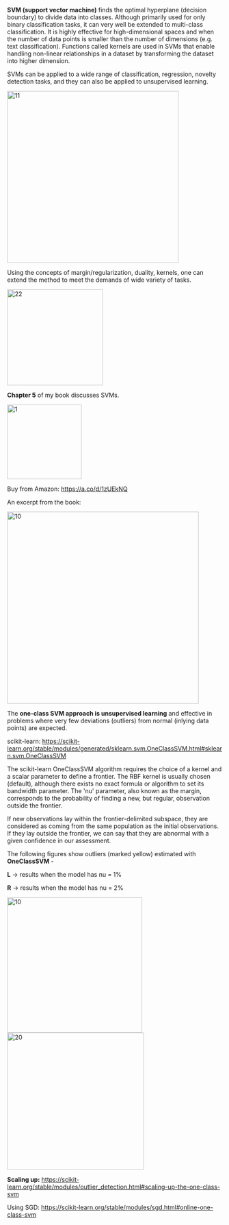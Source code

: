 
**SVM (support vector machine)** finds the optimal hyperplane (decision boundary) to divide data into classes. Although primarily used for only binary classification tasks, it can very well be extended to multi-class classification. It is highly effective for high-dimensional spaces and when the number of data points is smaller than the number of dimensions (e.g. text classification).
Functions called kernels are used in SVMs that enable handling non-linear relationships in a dataset by transforming the dataset into higher dimension. 

SVMs can be applied to a wide range of classification, regression, novelty detection tasks, and they can also be applied to unsupervised learning. 

<img width="401" alt="11" src="https://github.com/user-attachments/assets/da28cd61-cccb-481e-9953-0ca737d858ab" />

Using the concepts of margin/regularization, duality, kernels, one can extend the method to meet the demands of wide variety of tasks. 

<img width="224" alt="22" src="https://github.com/user-attachments/assets/df8695ce-e047-479e-9dfe-687346fcab0e" />


**Chapter 5** of my book discusses SVMs.


<img width="174" alt="1" src="https://github.com/user-attachments/assets/a2874186-1b73-4330-8b13-761b0012e63a">

Buy from Amazon: https://a.co/d/1zUEkNQ

An excerpt from the book:

<img width="448" alt="10" src="https://github.com/user-attachments/assets/8599c5b8-e371-4888-86c2-3bbb3872988e">

The **one-class SVM approach is unsupervised learning** and effective in problems where very few deviations (outliers) from normal (inlying data points) are expected. 

scikit-learn: https://scikit-learn.org/stable/modules/generated/sklearn.svm.OneClassSVM.html#sklearn.svm.OneClassSVM


The scikit-learn OneClassSVM algorithm requires the choice of a kernel and a scalar parameter to define a frontier. The RBF kernel is usually chosen (default), although there exists no exact formula or algorithm to set its bandwidth parameter. The 'nu' parameter, also known as the margin, corresponds to the probability of finding a new, but regular, observation outside the frontier.

If new observations lay within the frontier-delimited subspace, they are considered as coming from the same population as the initial observations. If they lay outside the frontier, we can say that they are abnormal with a given confidence in our assessment.

The following figures show outliers (marked yellow) estimated with **OneClassSVM**  - 

  **L** -> results when the model has nu = 1%  
  
  **R** -> results when the model has nu = 2%

<img width="316" alt="10" src="https://github.com/user-attachments/assets/67396369-ae48-413c-9b37-d51ee4cd97d2">    
<img width="320" alt="20" src="https://github.com/user-attachments/assets/459c243a-7cb8-4edd-9bb5-ed0b3afbb347">

**Scaling up:** https://scikit-learn.org/stable/modules/outlier_detection.html#scaling-up-the-one-class-svm

Using SGD: https://scikit-learn.org/stable/modules/sgd.html#online-one-class-svm


